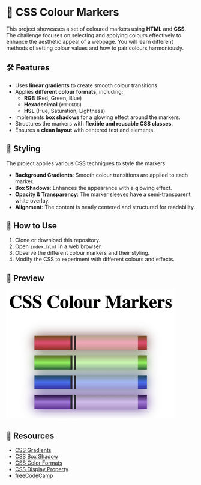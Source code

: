 # 🎨 CSS Colour Markers

This project showcases a set of coloured markers using **HTML** and **CSS**. The challenge focuses on selecting and applying colours effectively to enhance the aesthetic appeal of a webpage. You will learn different methods of setting colour values and how to pair colours harmoniously.

## 🛠 Features

- Uses **linear gradients** to create smooth colour transitions.
- Applies **different colour formats**, including:
  - **RGB** (Red, Green, Blue)
  - **Hexadecimal** (`#RRGGBB`)
  - **HSL** (Hue, Saturation, Lightness)
- Implements **box shadows** for a glowing effect around the markers.
- Structures the markers with **flexible and reusable CSS classes**.
- Ensures a **clean layout** with centered text and elements.

## 🎨 Styling

The project applies various CSS techniques to style the markers:

- **Background Gradients**: Smooth colour transitions are applied to each marker.
- **Box Shadows**: Enhances the appearance with a glowing effect.
- **Opacity & Transparency**: The marker sleeves have a semi-transparent white overlay.
- **Alignment**: The content is neatly centered and structured for readability.

## 🚀 How to Use

1. Clone or download this repository.
2. Open `index.html` in a web browser.
3. Observe the different colour markers and their styling.
4. Modify the CSS to experiment with different colours and effects.

## 📸 Preview

![Colour Marker Screenshot](images/screenshot.png)

## 🔗 Resources

- [CSS Gradients](https://developer.mozilla.org/en-US/docs/Web/CSS/gradient)
- [CSS Box Shadow](https://developer.mozilla.org/en-US/docs/Web/CSS/box-shadow)
- [CSS Color Formats](https://developer.mozilla.org/en-US/docs/Web/CSS/color_value)
- [CSS Display Property](https://developer.mozilla.org/en-US/docs/Web/CSS/display)
- [freeCodeCamp](https://www.freecodecamp.org/learn/2022/responsive-web-design/learn-css-colors-by-building-a-set-of-colored-markers/step-1)

